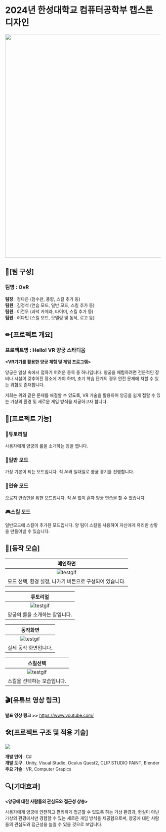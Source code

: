 # 2024년 한성대학교 컴퓨터공학부 캡스톤디자인
<img src="https://github.com/yingn02/capstone2024/assets/86876440/fac4a898-db5c-4129-bd09-880d28737a2e"  width="720px">

## 👥[팀 구성]

### 팀명 : OvR

**팀장** : 정다은 (점수판, 풍향, 스킬 추가 등)<br>
**팀원** : 김정석 (연습 모드, 일반 모드, 스킬 추가 등)<br>
**팀원** : 이건우 (과녁 카메라, 타이머, 스킬 추가 등)<br>
**팀원** : 허다민 (스킬 모드, 모델링 및 동작, 로고 등)<br>

## ✏[프로젝트 개요]

### 프로젝트명 : Hello! VR 양궁 스타디움

**<VR기기를 활용한 양궁 체험 및 게임 프로그램>**

양궁은 일상 속에서 접하기 어려운 종목 중 하나입니다. 양궁을 체험하려면 전문적인 장비나 시설이 갖추어진 장소에 가야 하며, 초기 학습 단계의 경우 안전 문제에 처할 수 있는 위험도 존재합니다.<br>

저희는 위와 같은 문제를 해결할 수 있도록, VR 기술을 활용하여 양궁을 쉽게 접할 수 있는 가상의 환경 및 새로운 게임 방식을 제공하고자 합니다.<br>

## 📙[프로젝트 기능]

### 📃튜토리얼
사용자에게 양궁의 룰을 소개하는 창을 엽니다.

### 🏁일반 모드
가장 기본이 되는 모드입니다. 적 AI와 일대일로 양궁 경기를 진행합니다.

### 🎯연습 모드
오로지 연습만을 위한 모드입니다. 적 AI 없이 혼자 양궁 연습을 할 수 있습니다.

### 🎮스킬 모드
일반모드에 스킬이 추가된 모드입니다. 양 팀이 스킬을 사용하여 자신에게 유리한 상황을 만들어낼 수 있습니다.

## 🥽[동작 모습]

|                메인화면                |
|:-------------------------------------:|
|![testgif](https://github.com/yingn02/capstone2024/assets/86876440/dae2803b-94a4-4ddf-bc38-93dce7156edf)|
|모드 선택, 환경 설정, 나가기 버튼으로 구성되어 있습니다.|

|                튜토리얼                |
|:-------------------------------------:|
|![testgif](https://github.com/yingn02/capstone2024/assets/86876440/dae2803b-94a4-4ddf-bc38-93dce7156edf)|
|양궁의 룰을 소개하는 창입니다.|

|                동작화면                |
|:-------------------------------------:|
|![testgif](https://github.com/yingn02/capstone2024/assets/86876440/dae2803b-94a4-4ddf-bc38-93dce7156edf)|
|실제 동작 화면입니다.|

|                스킬선택                |
|:-------------------------------------:|
|![testgif](https://github.com/yingn02/capstone2024/assets/86876440/dae2803b-94a4-4ddf-bc38-93dce7156edf)|
|스킬을 선택하는 모습입니다.|

## 🎬[유튜브 영상 링크]
**발표 영상 링크 >>** <a href="https://www.youtube.com/">https://www.youtube.com/</a>

## 🛠[프로젝트 구조 및 적용 기술]

<img src="https://github.com/yingn02/capstone2024/assets/86876440/bd94436f-74f0-49fc-aeae-49e50d1a8b19">

**개발 언어** : C#<br>
**개발 도구** : Unity, Visual Studio, Oculus Quest2, CLIP STUDIO PAINT, Blender<br>
**주요 기술** : VR, Computer Grapics<br>

## 🔍[기대효과]

**<양궁에 대한 사람들의 관심도와 접근성 상승>**

사용자에게 양궁에 안전하고 편리하게 접근할 수 있도록 하는 가상 환경과, 현실이 아닌 가상의 환경에서만 경험할 수 있는 새로운 게임 방식을 제공함으로써, 양궁에 대한 사람들의 관심도와 접근성을 높일 수 있을 것으로 보입니다.